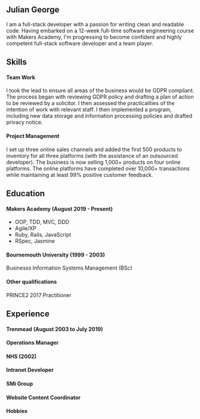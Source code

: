 ## Julian George

I am a full-stack developer with a passion for writing clean and readable code.  Having embarked on a 12-week full-time software engineering course with Makers Academy, I'm progressing to become confident and highly competent full-stack software developer and a team player.

## Skills

#### Team Work

I took the lead to ensure all areas of the business would be GDPR compliant.  The process began with reviewing GDPR policy and drafting a plan of action to be reviewed by a solicitor.  I then assessed the practicalities of the intention of work with relevant staff.  I then implemented a program, including new data storage and information processing policies and drafted privacy notice.

#### Project Management

I set up three online sales channels and added the first 500 products to inventory for all three platforms (with the assistance of an outsourced developer).  The business is now selling 1,000+ products on four online platforms.  The online platforms have completed over 10,000+ transactions while maintaining at least 99% positive customer feedback.

## Education

#### Makers Academy (August 2019 - Present)

- OOP, TDD, MVC, DDD
- Agile/XP
- Ruby, Rails, JavaScript
- RSpec, Jasmine

#### Bournemouth University (1999 - 2003)

Businesss Information Systems Management (BSc)

#### Other qualifications

PRINCE2 2017 Practitioner

## Experience

#### Trenmead (August 2003 to July 2019)    
#### Operations Manager  

#### NHS (2002)   
#### Intranet Developer

#### SMi Group
#### Website Content Coordinator


#### Hobbies


